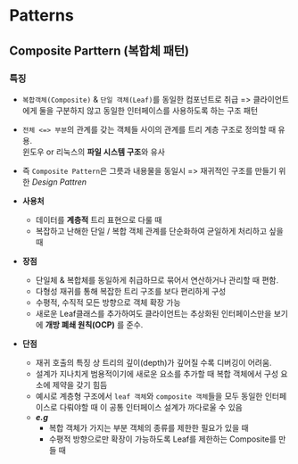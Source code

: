 # Patterns

## Composite Parttern (복합체 패턴)

### **특징**

- `복합객체(Composite)` & `단일 객체(Leaf)`를 동일한 컴포넌트로 취급 => 클라이언트에게 둘을 구분하지 않고 동일한 인터페이스를 사용하도록 하는 구조 패턴

- `전체 <=> 부분`의 관계를 갖는 객체들 사이의 관계를 트리 계층 구조로 정의할 때 유용.\
  윈도우 or 리눅스의 **파일 시스템 구조**와 유사

- 즉 `Composite Pattern`은 그릇과 내용물을 동일시 => 재귀적인 구조를 만들기 위한 _Design Pattren_

- **사용처**
  - 데이터를 **계층적** 트리 표현으로 다룰 때
  - 복잡하고 난해한 단일 / 복합 객체 관계를 단순화하여 균일하게 처리하고 싶을 때

- **장점**
  - 단일체 & 복합체를 동일하게 취급하므로 묶어서 연산하거나 관리할 때 편함.
  - 다형성 재귀를 통해 복잡한 트리 구조를 보다 편리하게 구성
  - 수평적, 수직적 모든 방향으로 객체 확장 가능
  - 새로운 Leaf클래스를 추가하여도 클라이언트는 추상화된 인터페이스만을 보기에 **개방 폐쇄 원칙(OCP)** 를 준수.

- **단점**
  - 재귀 호출의 특징 상 트리의 깊이(depth)가 깊어질 수록 디버깅이 어려움.
  - 설계가 지나치게 범용적이기에 새로운 요소를 추가할 때 복합 객체에서 구성 요소에 제약을 갖기 힘듬
  - 예시로 계층형 구조에서 `leaf 객체`와 `composite 객체`들을 모두 동일한 인터페이스로 다뤄야할 때 이 공통 인터페이스 설계가 까다로울 수 있음
  - _**e.g**_
    - 복합 객체가 가지는 부분 객체의 종류를 제한한 필요가 있을 때
    - 수평적 방향으로만 확장이 가능하도록 Leaf를 제한하는 Composite를 만들 때
